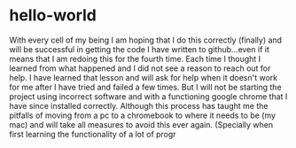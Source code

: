 # hello-world

With every cell of my being I am hoping that I do this correctly (finally) and will be successful in getting the code I have written to github...even if it means that I am redoing this for the fourth time. Each time I thought I learned from what happened and I did not see a reason to reach out for help. I have learned that lesson and will ask for help when it doesn't work for me after I have tried and failed a few times. But I will not be starting the project using incorrect software and with a functioning google chrome that I have since installed correctly. Although this process has taught me the pitfalls of moving from a pc to a chromebook to where it needs to be (my mac) and will take all measures to avoid this ever again. (Specially when first learning the functionality of a lot of progr
